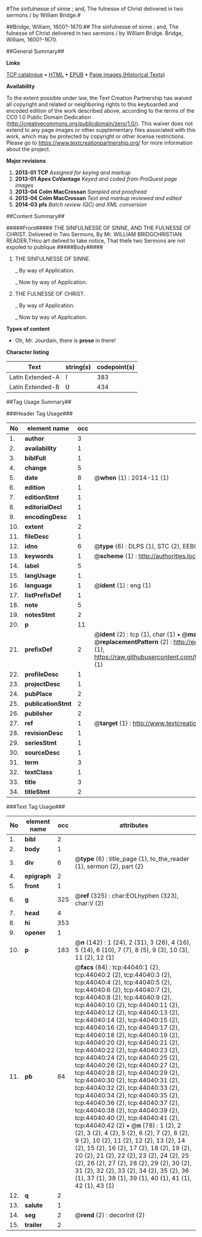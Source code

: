 #The sinfulnesse of sinne ; and, The fulnesse of Christ delivered in two sermons / by William Bridge.#

##Bridge, William, 1600?-1670.##
The sinfulnesse of sinne ; and, The fulnesse of Christ delivered in two sermons / by William Bridge.
Bridge, William, 1600?-1670.

##General Summary##

**Links**

[TCP catalogue](http://www.ota.ox.ac.uk/tcp/)  • 
[HTML](http://tei.it.ox.ac.uk/tcp/Texts-HTML/free/A29/A29374.html)  • 
[EPUB](http://tei.it.ox.ac.uk/tcp/Texts-EPUB/free/A29/A29374.epub) • 
[Page images (Historical Texts)](https://historicaltexts.jisc.ac.uk/eebo-09722078e)

**Availability**

To the extent possible under law, the Text Creation Partnership has waived all copyright and related or neighboring rights to this keyboarded and encoded edition of the work described above, according to the terms of the CC0 1.0 Public Domain Dedication (http://creativecommons.org/publicdomain/zero/1.0/). This waiver does not extend to any page images or other supplementary files associated with this work, which may be protected by copyright or other license restrictions. Please go to https://www.textcreationpartnership.org/ for more information about the project.

**Major revisions**

1. __2013-01__ __TCP__ *Assigned for keying and markup*
1. __2013-01__ __Apex CoVantage__ *Keyed and coded from ProQuest page images*
1. __2013-04__ __Colm MacCrossan__ *Sampled and proofread*
1. __2013-04__ __Colm MacCrossan__ *Text and markup reviewed and edited*
1. __2014-03__ __pfs__ *Batch review (QC) and XML conversion*

##Content Summary##

#####Front#####
THE SINFULNESSE OF SINNE, AND THE FULNESSE OF CHRIST. Delivered in Two Sermons, By Mr. WILLIAM BRIDGCHRISTIAN READER,THou art deſired to take notice, That theſe two Sermons are not expoſed to publique
#####Body#####

1. THE SINFULNESSE OF SINNE.

    _ By way of Application.

    _ Now by way of Application.

1. THE FULNESSE OF CHRIST.

    _ By way of Application.

    _ Now by way of Application.

**Types of content**

  * Oh, Mr. Jourdain, there is **prose** in there!

**Character listing**


|Text|string(s)|codepoint(s)|
|---|---|---|
|Latin Extended-A|ſ|383|
|Latin Extended-B|Ʋ|434|

##Tag Usage Summary##

###Header Tag Usage###

|No|element name|occ|attributes|
|---|---|---|---|
|1.|__author__|3||
|2.|__availability__|1||
|3.|__biblFull__|1||
|4.|__change__|5||
|5.|__date__|8| @__when__ (1) : 2014-11 (1)|
|6.|__edition__|1||
|7.|__editionStmt__|1||
|8.|__editorialDecl__|1||
|9.|__encodingDesc__|1||
|10.|__extent__|2||
|11.|__fileDesc__|1||
|12.|__idno__|6| @__type__ (6) : DLPS (1), STC (2), EEBO-CITATION (1), OCLC (1), VID (1)|
|13.|__keywords__|1| @__scheme__ (1) : http://authorities.loc.gov/ (1)|
|14.|__label__|5||
|15.|__langUsage__|1||
|16.|__language__|1| @__ident__ (1) : eng (1)|
|17.|__listPrefixDef__|1||
|18.|__note__|5||
|19.|__notesStmt__|2||
|20.|__p__|11||
|21.|__prefixDef__|2| @__ident__ (2) : tcp (1), char (1)  •  @__matchPattern__ (2) : ([0-9\-]+):([0-9IVX]+) (1), (.+) (1)  •  @__replacementPattern__ (2) : http://eebo.chadwyck.com/downloadtiff?vid=$1&page=$2 (1), https://raw.githubusercontent.com/textcreationpartnership/Texts/master/tcpchars.xml#$1 (1)|
|22.|__profileDesc__|1||
|23.|__projectDesc__|1||
|24.|__pubPlace__|2||
|25.|__publicationStmt__|2||
|26.|__publisher__|2||
|27.|__ref__|1| @__target__ (1) : http://www.textcreationpartnership.org/docs/. (1)|
|28.|__revisionDesc__|1||
|29.|__seriesStmt__|1||
|30.|__sourceDesc__|1||
|31.|__term__|3||
|32.|__textClass__|1||
|33.|__title__|3||
|34.|__titleStmt__|2||


###Text Tag Usage###

|No|element name|occ|attributes|
|---|---|---|---|
|1.|__bibl__|2||
|2.|__body__|1||
|3.|__div__|6| @__type__ (6) : title_page (1), to_the_reader (1), sermon (2), part (2)|
|4.|__epigraph__|2||
|5.|__front__|1||
|6.|__g__|325| @__ref__ (325) : char:EOLhyphen (323), char:V (2)|
|7.|__head__|4||
|8.|__hi__|353||
|9.|__opener__|1||
|10.|__p__|183| @__n__ (142) : 1 (24), 2 (31), 3 (26), 4 (16), 5 (14), 6 (10), 7 (7), 8 (5), 9 (3), 10 (3), 11 (2), 12 (1)|
|11.|__pb__|84| @__facs__ (84) : tcp:44040:1 (2), tcp:44040:2 (2), tcp:44040:3 (2), tcp:44040:4 (2), tcp:44040:5 (2), tcp:44040:6 (2), tcp:44040:7 (2), tcp:44040:8 (2), tcp:44040:9 (2), tcp:44040:10 (2), tcp:44040:11 (2), tcp:44040:12 (2), tcp:44040:13 (2), tcp:44040:14 (2), tcp:44040:15 (2), tcp:44040:16 (2), tcp:44040:17 (2), tcp:44040:18 (2), tcp:44040:19 (2), tcp:44040:20 (2), tcp:44040:21 (2), tcp:44040:22 (2), tcp:44040:23 (2), tcp:44040:24 (2), tcp:44040:25 (2), tcp:44040:26 (2), tcp:44040:27 (2), tcp:44040:28 (2), tcp:44040:29 (2), tcp:44040:30 (2), tcp:44040:31 (2), tcp:44040:32 (2), tcp:44040:33 (2), tcp:44040:34 (2), tcp:44040:35 (2), tcp:44040:36 (2), tcp:44040:37 (2), tcp:44040:38 (2), tcp:44040:39 (2), tcp:44040:40 (2), tcp:44040:41 (2), tcp:44040:42 (2)  •  @__n__ (78) : 1 (2), 2 (2), 3 (2), 4 (2), 5 (2), 6 (2), 7 (2), 8 (2), 9 (2), 10 (2), 11 (2), 12 (2), 13 (2), 14 (2), 15 (2), 16 (2), 17 (2), 18 (2), 19 (2), 20 (2), 21 (2), 22 (2), 23 (2), 24 (2), 25 (2), 26 (2), 27 (2), 28 (2), 29 (2), 30 (2), 31 (2), 32 (2), 33 (2), 34 (2), 35 (2), 36 (1), 37 (1), 38 (1), 39 (1), 40 (1), 41 (1), 42 (1), 43 (1)|
|12.|__q__|2||
|13.|__salute__|1||
|14.|__seg__|2| @__rend__ (2) : decorInit (2)|
|15.|__trailer__|2||
